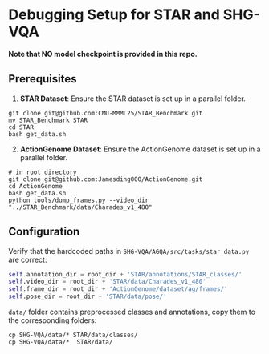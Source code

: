 # Debugging Setup for STAR and SHG-VQA

**Note that NO model checkpoint is provided in this repo.**

## Prerequisites
1. **STAR Dataset**: Ensure the STAR dataset is set up in a parallel folder.
```
git clone git@github.com:CMU-MMML25/STAR_Benchmark.git
mv STAR_Benchmark STAR
cd STAR
bash get_data.sh
```

2. **ActionGenome Dataset**: Ensure the ActionGenome dataset is set up in a parallel folder.

```
# in root directory
git clone git@github.com:Jamesding000/ActionGenome.git
cd ActionGenome
bash get_data.sh
python tools/dump_frames.py --video_dir "../STAR_Benchmark/data/Charades_v1_480"
```

## Configuration
Verify that the hardcoded paths in `SHG-VQA/AGQA/src/tasks/star_data.py` are correct:

```python
self.annotation_dir = root_dir + 'STAR/annotations/STAR_classes/'
self.video_dir = root_dir + 'STAR/data/Charades_v1_480'
self.frame_dir = root_dir + 'ActionGenome/dataset/ag/frames/'
self.pose_dir = root_dir + 'STAR/data/pose/'
```

`data/` folder contains preprocessed classes and annotations, copy them to the corresponding folders:

```
cp SHG-VQA/data/* STAR/data/classes/
cp SHG-VQA/data/*  STAR/data/
```
